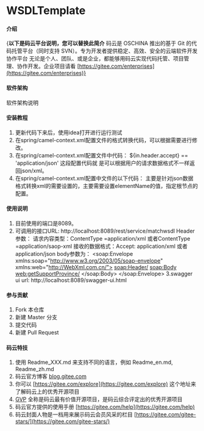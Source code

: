 # WSDLTemplate

#### 介绍
{**以下是码云平台说明，您可以替换此简介**
码云是 OSCHINA 推出的基于 Git 的代码托管平台（同时支持 SVN）。专为开发者提供稳定、高效、安全的云端软件开发协作平台
无论是个人、团队、或是企业，都能够用码云实现代码托管、项目管理、协作开发。企业项目请看 [https://gitee.com/enterprises](https://gitee.com/enterprises)}

#### 软件架构
软件架构说明


#### 安装教程

1.  更新代码下来后，使用idea打开进行运行测试
2.  在spring/camel-context.xml配置文件的格式转换代码，可以根据需要进行修改。
3.  在spring/camel-context.xml配置文件中代码：
            <choice>
                <when>
                    <simple>${in.header.accept} == 'application/json'</simple>
                    <to uri="direct:marshalEmployeexml2json"/>
                </when>
            </choice>
      这段配置代码就 是可以根据用户的请求数据格式不一样返回json/xml。
4.  在spring/camel-context.xml配置中文件的以下代码：
     <bean id="xmlJsonDataFormat" class="org.apache.camel.dataformat.xmljson.XmlJsonDataFormat">
            <property name="encoding" value="UTF-8"/>
            <property name="elementName" value="Envelope"/>
            <property name="removeNamespacePrefixes" value="true"/>
            <property name="forceTopLevelObject" value="true"/>
            <property name="trimSpaces" value="true"/>
            <property name="skipNamespaces" value="true"/>
        </bean>
      主要是针对json数据格式转换xml的需要设置的，主要需要设置elementName的值，指定根节点的配置。

#### 使用说明

1.  目前使用的端口是8089。
2.  可调用的接口URL: http://localhost:8089/rest/service/matchwsdl
    Header参数：
    请求内容类型：ContentType =application/xml 或者ContentType =application/saop-xml 
    接收的数据格式：Accept: application/xml  或者 application/json
    body参数为：
     <soap:Envelope xmlns:soap="http://www.w3.org/2003/05/soap-envelope" xmlns:web="http://WebXml.com.cn/">
       <soap:Header/>
           <soap:Body>
              <web:getSupportProvince/>
           </soap:Body>
     </soap:Envelope>
3.swagger ui url: http://localhost:8089/swagger-ui.html

#### 参与贡献

1.  Fork 本仓库
2.  新建 Master 分支
3.  提交代码
4.  新建 Pull Request


#### 码云特技

1.  使用 Readme\_XXX.md 来支持不同的语言，例如 Readme\_en.md, Readme\_zh.md
2.  码云官方博客 [blog.gitee.com](https://blog.gitee.com)
3.  你可以 [https://gitee.com/explore](https://gitee.com/explore) 这个地址来了解码云上的优秀开源项目
4.  [GVP](https://gitee.com/gvp) 全称是码云最有价值开源项目，是码云综合评定出的优秀开源项目
5.  码云官方提供的使用手册 [https://gitee.com/help](https://gitee.com/help)
6.  码云封面人物是一档用来展示码云会员风采的栏目 [https://gitee.com/gitee-stars/](https://gitee.com/gitee-stars/)
